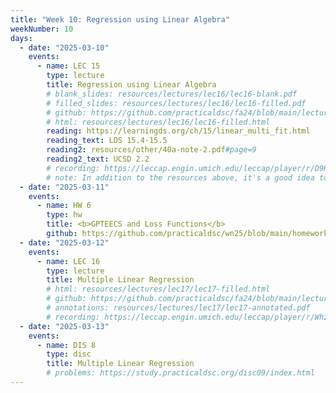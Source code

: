 ```yaml
---
title: "Week 10: Regression using Linear Algebra"
weekNumber: 10
days:
  - date: "2025-03-10"
    events:
      - name: LEC 15
        type: lecture
        title: Regression using Linear Algebra
        # blank_slides: resources/lectures/lec16/lec16-blank.pdf
        # filled_slides: resources/lectures/lec16/lec16-filled.pdf
        # github: https://github.com/practicaldsc/fa24/blob/main/lectures/lec16/
        # html: resources/lectures/lec16/lec16-filled.html 
        reading: https://learningds.org/ch/15/linear_multi_fit.html
        reading_text: LDS 15.4-15.5
        reading2: resources/other/40a-note-2.pdf#page=9
        reading2_text: UCSD 2.2
        # recording: https://leccap.engin.umich.edu/leccap/player/r/D9Hc2d
        # note: In addition to the resources above, it's a good idea to review Linear Algebra Review for Data Science (<a href="lin-alg">LARDS</a>), Section 8, titled <i><a href="lin-alg#projecting-onto-the-span-of-multiple-vectors-again">Projecting onto the span of multiple vectors, again</a></i>.
  - date: "2025-03-11"
    events:
      - name: HW 6
        type: hw
        title: <b>GPTEECS and Loss Functions</b>
        github: https://github.com/practicaldsc/wn25/blob/main/homeworks/hw06/hw06.ipynb
  - date: "2025-03-12"
    events:
      - name: LEC 16
        type: lecture
        title: Multiple Linear Regression
        # html: resources/lectures/lec17/lec17-filled.html
        # github: https://github.com/practicaldsc/fa24/blob/main/lectures/lec17/
        # annotations: resources/lectures/lec17/lec17-annotated.pdf
        # recording: https://leccap.engin.umich.edu/leccap/player/r/WhzPW8
  - date: "2025-03-13"
    events:
      - name: DIS 8
        type: disc
        title: Multiple Linear Regression
        # problems: https://study.practicaldsc.org/disc09/index.html
---
```

